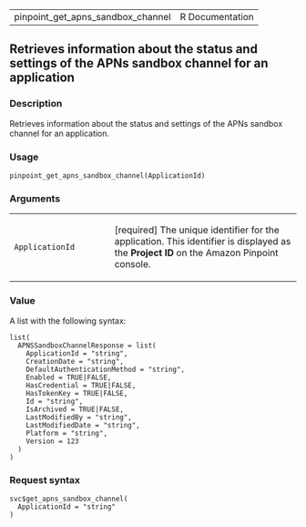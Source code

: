 <table style="width: 100%;">
<tbody>
<tr class="odd">
<td>pinpoint_get_apns_sandbox_channel</td>
<td style="text-align: right;">R Documentation</td>
</tr>
</tbody>
</table>

## Retrieves information about the status and settings of the APNs sandbox channel for an application

### Description

Retrieves information about the status and settings of the APNs sandbox
channel for an application.

### Usage

    pinpoint_get_apns_sandbox_channel(ApplicationId)

### Arguments

<table>
<colgroup>
<col style="width: 35%" />
<col style="width: 65%" />
</colgroup>
<tbody>
<tr class="odd">
<td><code
id="pinpoint_get_apns_sandbox_channel_:_ApplicationId">ApplicationId</code></td>
<td><p>[required] The unique identifier for the application. This
identifier is displayed as the <strong>Project ID</strong> on the Amazon
Pinpoint console.</p></td>
</tr>
</tbody>
</table>

### Value

A list with the following syntax:

    list(
      APNSSandboxChannelResponse = list(
        ApplicationId = "string",
        CreationDate = "string",
        DefaultAuthenticationMethod = "string",
        Enabled = TRUE|FALSE,
        HasCredential = TRUE|FALSE,
        HasTokenKey = TRUE|FALSE,
        Id = "string",
        IsArchived = TRUE|FALSE,
        LastModifiedBy = "string",
        LastModifiedDate = "string",
        Platform = "string",
        Version = 123
      )
    )

### Request syntax

    svc$get_apns_sandbox_channel(
      ApplicationId = "string"
    )
